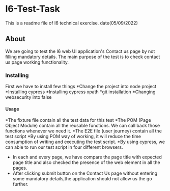 # I6-Test-Task   
This is a readme file of I6  technical exercise.
date(05/09/2022)

## About
We are going to test the I6 web UI application's Contact us page by not filling mandatory details. The main purpose of the test is to check contact us page working functionality.

### Installing
First we have to install few things
*Change the project into node project
*Installing cypress 
*Installing cypress xpath
*git installation
*Changing websecurity into false

#### Usage
*The fixture file contain all the test data for this test
*The POM (Page Object Module) contain all the reusable functions. We can call back those functions whenever we need it.
*The E2E file (user journey)  contain all the test script
*By using POM way of working, it will reduce the time consumption of writing and executing the test script.
*By using cypress, we can able to run our test script in four different browsers.
* In each and every page, we have compare the page title with expected page title and also checked the presence of the web element in all the pages.
* After clicking submit button on the Contact Us page without entering some mandatory details,the application should not allow us the go further.
